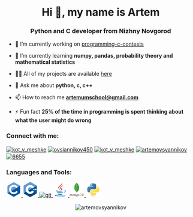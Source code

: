 <h1 align="center">Hi 👋, my name is Artem</h1>
<h3 align="center">Python and C developer from Nizhny Novgorod</h3>

- 🔭 I’m currently working on [programming-c-contests](https://github.com/ArtemOvsyannikov/programming-c-contests)

- 🌱 I’m currently learning **numpy, pandas, probability theory and mathematical statistics**

- 👨‍💻 All of my projects are available [here](https://github.com/ArtemOvsyannikov)

- 💬 Ask me about **python, c, c++**

- 📫 How to reach me **artemumschool@gmail.com**

- ⚡ Fun fact **25% of the time in programming is spent thinking about what the user might do wrong**

<h3 align="left">Connect with me:</h3>
<p align="left">
<a href="https://stackoverflow.com/users/14491746/kot_v_meshke" target="blank"><img align="center" src="https://raw.githubusercontent.com/rahuldkjain/github-profile-readme-generator/master/src/images/icons/Social/stack-overflow.svg" alt="kot_v_meshke" height="30" width="40" /></a>
<a href="https://instagram.com/ovsiannikov450" target="blank"><img align="center" src="https://raw.githubusercontent.com/rahuldkjain/github-profile-readme-generator/master/src/images/icons/Social/instagram.svg" alt="ovsiannikov450" height="30" width="40" /></a>
<a href="https://codeforces.com/profile/kot_v_meshke" target="blank"><img align="center" src="https://raw.githubusercontent.com/rahuldkjain/github-profile-readme-generator/master/src/images/icons/Social/codeforces.svg" alt="kot_v_meshke" height="30" width="40" /></a>
<a href="https://www.leetcode.com/artemovsyannikov" target="blank"><img align="center" src="https://raw.githubusercontent.com/rahuldkjain/github-profile-readme-generator/master/src/images/icons/Social/leet-code.svg" alt="artemovsyannikov" height="30" width="40" /></a>
<a href="https://discord.gg/6655" target="blank"><img align="center" src="https://raw.githubusercontent.com/rahuldkjain/github-profile-readme-generator/master/src/images/icons/Social/discord.svg" alt="6655" height="30" width="40" /></a>
</p>

<h3 align="left">Languages and Tools:</h3>
<p align="left"> <a href="https://www.cprogramming.com/" target="_blank" rel="noreferrer"> <img src="https://raw.githubusercontent.com/devicons/devicon/master/icons/c/c-original.svg" alt="c" width="40" height="40"/> </a> <a href="https://www.w3schools.com/cpp/" target="_blank" rel="noreferrer"> <img src="https://raw.githubusercontent.com/devicons/devicon/master/icons/cplusplus/cplusplus-original.svg" alt="cplusplus" width="40" height="40"/> </a> <a href="https://git-scm.com/" target="_blank" rel="noreferrer"> <img src="https://www.vectorlogo.zone/logos/git-scm/git-scm-icon.svg" alt="git" width="40" height="40"/> </a> <a href="https://www.java.com" target="_blank" rel="noreferrer"> <img src="https://raw.githubusercontent.com/devicons/devicon/master/icons/java/java-original.svg" alt="java" width="40" height="40"/> </a> <a href="https://www.mongodb.com/" target="_blank" rel="noreferrer"> <img src="https://raw.githubusercontent.com/devicons/devicon/master/icons/mongodb/mongodb-original-wordmark.svg" alt="mongodb" width="40" height="40"/> </a> <a href="https://www.python.org" target="_blank" rel="noreferrer"> <img src="https://raw.githubusercontent.com/devicons/devicon/master/icons/python/python-original.svg" alt="python" width="40" height="40"/> </a> </p>

<p align="center"><img align="center" src="https://github-readme-streak-stats.herokuapp.com/?user=artemovsyannikov&theme=dark" alt="artemovsyannikov" /></p>
